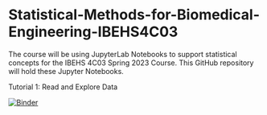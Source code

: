 # Statistical-Methods-for-Biomedical-Engineering-IBEHS4C03

The course will be using JupyterLab Notebooks to support statistical concepts for the IBEHS 4C03 Spring 2023 Course. This GitHub repository will hold these Jupyter Notebooks.  

Tutorial 1:  Read and Explore Data

[![Binder](https://mybinder.org/badge_logo.svg)](https://mybinder.org/v2/gh/cbassim/IBEHS-4C03/HEAD)
